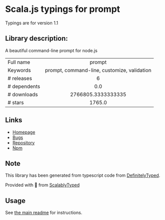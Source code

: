 
# Scala.js typings for prompt

Typings are for version 1.1

## Library description:
A beautiful command-line prompt for node.js

|                    |                 |
| ------------------ | :-------------: |
| Full name          | prompt |
| Keywords           | prompt, command-line, customize, validation |
| # releases         | 6 |
| # dependents       | 0.0 |
| # downloads        | 2766805.3333333335 |
| # stars            | 1765.0 |

## Links
- [Homepage](https://github.com/flatiron/prompt#readme)
- [Bugs](https://github.com/flatiron/prompt/issues)
- [Repository](https://github.com/flatiron/prompt)
- [Npm](https://www.npmjs.com/package/prompt)
    


## Note
This library has been generated from typescript code from [DefinitelyTyped](https://definitelytyped.org).

Provided with :purple_heart: from [ScalablyTyped](https://github.com/oyvindberg/ScalablyTyped)

## Usage
See [the main readme](../../readme.md) for instructions.


